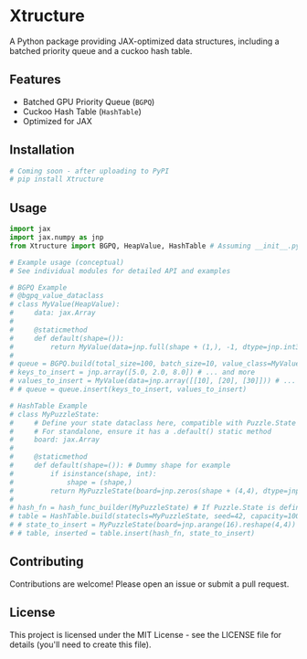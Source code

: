 # Xtructure

A Python package providing JAX-optimized data structures, including a batched priority queue and a cuckoo hash table.

## Features

- Batched GPU Priority Queue (`BGPQ`)
- Cuckoo Hash Table (`HashTable`)
- Optimized for JAX

## Installation

```bash
# Coming soon - after uploading to PyPI
# pip install Xtructure
```

## Usage

```python
import jax
import jax.numpy as jnp
from Xtructure import BGPQ, HeapValue, HashTable # Assuming __init__.py is set up

# Example usage (conceptual)
# See individual modules for detailed API and examples

# BGPQ Example
# @bgpq_value_dataclass
# class MyValue(HeapValue):
#     data: jax.Array
# 
#     @staticmethod
#     def default(shape=()):
#         return MyValue(data=jnp.full(shape + (1,), -1, dtype=jnp.int32))
#
# queue = BGPQ.build(total_size=100, batch_size=10, value_class=MyValue)
# keys_to_insert = jnp.array([5.0, 2.0, 8.0]) # ... and more
# values_to_insert = MyValue(data=jnp.array([[10], [20], [30]])) # ... and more
# # queue = queue.insert(keys_to_insert, values_to_insert)

# HashTable Example
# class MyPuzzleState:
#     # Define your state dataclass here, compatible with Puzzle.State if using original hash_func_builder context
#     # For standalone, ensure it has a .default() static method
#     board: jax.Array
#
#     @staticmethod
#     def default(shape=()): # Dummy shape for example
#         if isinstance(shape, int):
#             shape = (shape,)
#         return MyPuzzleState(board=jnp.zeros(shape + (4,4), dtype=jnp.int32))
#
# hash_fn = hash_func_builder(MyPuzzleState) # If Puzzle.State is defined and MyPuzzleState adheres to it
# table = HashTable.build(statecls=MyPuzzleState, seed=42, capacity=1000)
# # state_to_insert = MyPuzzleState(board=jnp.arange(16).reshape(4,4))
# # table, inserted = table.insert(hash_fn, state_to_insert)
```

## Contributing

Contributions are welcome! Please open an issue or submit a pull request.

## License

This project is licensed under the MIT License - see the LICENSE file for details (you'll need to create this file).
